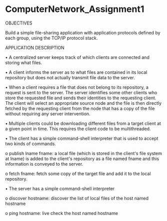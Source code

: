 ﻿# ComputerNetwork_Assignment1
 
OBJECTIVES

Build a simple file-sharing application with application protocols defined by each group, using the TCP/IP protocol stack.

APPLICATION DESCRIPTION

• A centralized server keeps track of which clients are connected and storing what files.

• A client informs the server as to what files are contained in its local repository but does not actually transmit file data to the server.

• When a client requires a file that does not belong to its repository, a request is sent to the server. The server identifies some other clients who store the requested file and sends their identities to the requesting client. The client will select an appropriate source node and the file is then directly fetched by the requesting client from the node that has a copy of the file without requiring any server intervention.

• Multiple clients could be downloading different files from a target client at a given point in time. This requires the client code to be multithreaded.

• The client has a simple command-shell interpreter that is used to accept two kinds of commands.

o publish lname fname: a local file (which is stored in the client's file system at lname) is added to the client's repository as a file named fname and this information is conveyed to the server.

o fetch fname: fetch some copy of the target file and add it to the local repository.

• The server has a simple command-shell interpreter

o discover hostname: discover the list of local files of the host named hostname

o ping hostname: live check the host named hostname

